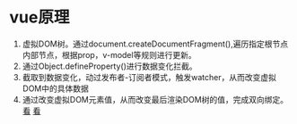 # vue原理
1. 虚拟DOM树。通过document.createDocumentFragment(),遍历指定根节点内部节点，根据prop，v-model等规则进行更新。
1. 通过Object.defineProperty()进行数据变化拦截。
1. 截取到数据变化，动过发布者-订阅者模式，触发watcher，从而改变虚拟DOM中的具体数据
1. 通过改变虚拟DOM元素值，从而改变最后渲染DOM树的值，完成双向绑定。
 [看](https://segmentfault.com/a/1190000018659584)
 [看](https://cn.vuejs.org/v2/guide/reactivity.html)